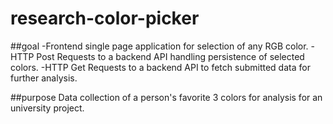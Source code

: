 # research-color-picker
##goal
-Frontend single page application for selection of any RGB color.
-HTTP Post Requests to a backend API handling persistence of selected colors.
-HTTP Get Requests to a backend API to fetch submitted data for further analysis.

##purpose
Data collection of a person's favorite 3 colors for analysis for an university project.
